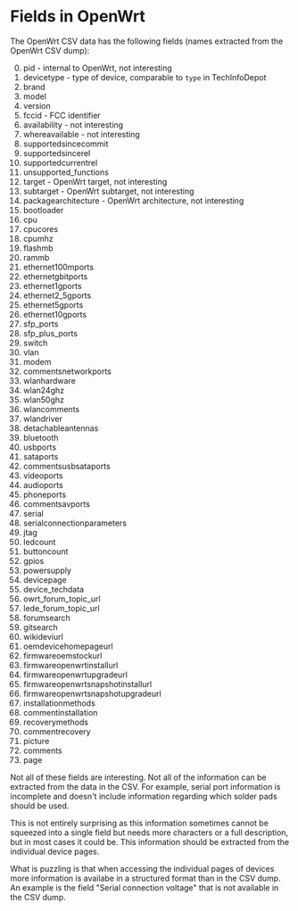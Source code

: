 # Fields in OpenWrt

The OpenWrt CSV data has the following fields (names extracted from the OpenWrt CSV dump):

0. pid - internal to OpenWrt, not interesting
1. devicetype - type of device, comparable to `type` in TechInfoDepot
2. brand
3. model
4. version
5. fccid - FCC identifier
6. availability - not interesting
7. whereavailable - not interesting
8. supportedsincecommit
9. supportedsincerel
10. supportedcurrentrel
11. unsupported_functions
12. target - OpenWrt target, not interesting
13. subtarget - OpenWrt subtarget, not interesting
14. packagearchitecture - OpenWrt architecture, not interesting
15. bootloader
16. cpu
17. cpucores
18. cpumhz
19. flashmb
20. rammb
21. ethernet100mports
22. ethernetgbitports
23. ethernet1gports
24. ethernet2_5gports
25. ethernet5gports
26. ethernet10gports
27. sfp_ports
28. sfp_plus_ports
29. switch
30. vlan
31. modem
32. commentsnetworkports
33. wlanhardware
34. wlan24ghz
35. wlan50ghz
36. wlancomments
37. wlandriver
38. detachableantennas
39. bluetooth
40. usbports
41. sataports
42. commentsusbsataports
43. videoports
44. audioports
45. phoneports
46. commentsavports
47. serial
48. serialconnectionparameters
49. jtag
50. ledcount
51. buttoncount
52. gpios
53. powersupply
54. devicepage
55. device_techdata
56. owrt_forum_topic_url
57. lede_forum_topic_url
58. forumsearch
59. gitsearch
60. wikideviurl
61. oemdevicehomepageurl
62. firmwareoemstockurl
63. firmwareopenwrtinstallurl
64. firmwareopenwrtupgradeurl
65. firmwareopenwrtsnapshotinstallurl
66. firmwareopenwrtsnapshotupgradeurl
67. installationmethods
68. commentinstallation
69. recoverymethods
70. commentrecovery
71. picture
72. comments
73. page

Not all of these fields are interesting. Not all of the information can be
extracted from the data in the CSV. For example, serial port information is
incomplete and doesn't include information regarding which solder pads should
be used.

This is not entirely surprising as this information sometimes cannot be
squeezed into a single field but needs more characters or a full description,
but in most cases it could be. This information should be extracted from the
individual device pages.

What is puzzling is that when accessing the individual pages of devices more
information is availabe in a structured format than in the CSV dump. An example
is the field "Serial connection voltage" that is not available in the CSV
dump.
